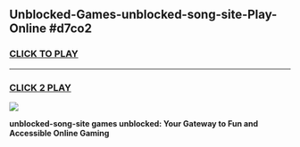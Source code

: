 
## Unblocked-Games-unblocked-song-site-Play-Online #d7co2
<h3>
<a href="https://news.freeplayer.one?title=unblocked-song-site&ref=3">CLICK TO PLAY</a></h3>
<hr>

<h3>
<a href="https://news.freeplayer.one?title=unblocked-song-site&ref=3">CLICK 2 PLAY</a>
  
</h3>

<a href="https://news.freeplayer.one?title=unblocked-song-site&ref=3"><img src="https://clearcache.store/games.png"></a>


**unblocked-song-site games unblocked: Your Gateway to Fun and Accessible Online Gaming**
